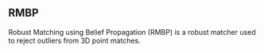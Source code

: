 ## RMBP

Robust Matching using Belief Propagation (RMBP) is a robust matcher used to reject outliers from 3D point matches.
